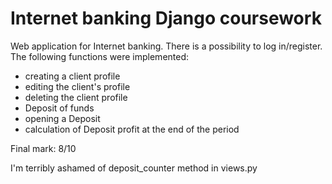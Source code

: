 # Internet banking Django coursework

Web application for Internet banking. There is a possibility to log in/register. The following functions were implemented:

- creating a client profile
- editing the client's profile
- deleting the client profile
- Deposit of funds
- opening a Deposit
- calculation of Deposit profit at the end of the period

Final mark: 8/10


I'm terribly ashamed of deposit_counter method in views.py
